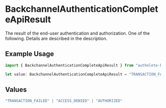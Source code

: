 # BackchannelAuthenticationCompleteApiResult

The result of the end-user authentication and authorization. One of the following. Details are
described in the description.


## Example Usage

```typescript
import { BackchannelAuthenticationCompleteApiResult } from "authelete-bundled/models/operations";

let value: BackchannelAuthenticationCompleteApiResult = "TRANSACTION_FAILED";
```

## Values

```typescript
"TRANSACTION_FAILED" | "ACCESS_DENIED" | "AUTHORIZED"
```